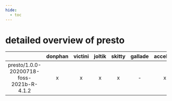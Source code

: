```yaml
---
hide:
  - toc
---
```


detailed overview of presto
===========================

| |donphan|victini|joltik|skitty|gallade|accelgor|swalot|doduo|
| :---: | :---: | :---: | :---: | :---: | :---: | :---: | :---: | :---: |
|presto/1.0.0-20200718-foss-2021b-R-4.1.2|x|x|x|x|-|x|x|x|

